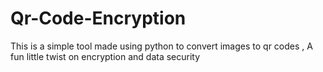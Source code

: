 # Qr-Code-Encryption
This is a simple tool made using python to convert images to qr codes , A fun little twist on encryption and data security 
